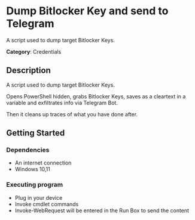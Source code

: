 # Dump Bitlocker Key and send to Telegram

A script used to dump target Bitlocker Keys.

**Category**: Credentials

## Description

A script used to dump target Bitlocker Keys.

Opens PowerShell hidden, grabs Bitlocker Keys, saves as a cleartext in a variable and exfiltrates info via Telegram Bot.

Then it cleans up traces of what you have done after.

## Getting Started

### Dependencies

* An internet connection
* Windows 10,11

### Executing program

* Plug in your device
* Invoke cmdlet commands
* Invoke-WebRequest will be entered in the Run Box to send the content
